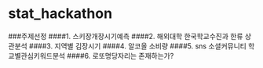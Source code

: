 # stat_hackathon
###주제선정
####1. 스키장개장시기예측
####2. 해외대학 한국학교수진과 한류 상관분석
####3. 지역별 김장시기
####4. 알코올 소비량
####5. sns 소셜커뮤니티 학교별관심키워드분석
####6. 로또명당자리는 존재하는가?
